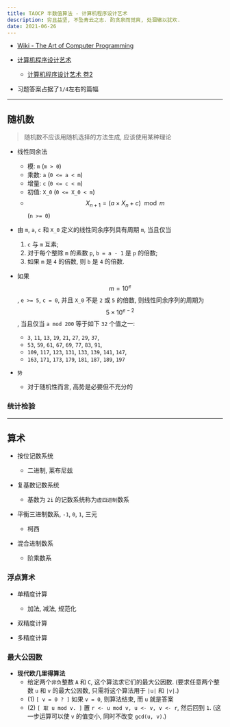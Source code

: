 ```yaml
---
title: TAOCP 半数值算法 - 计算机程序设计艺术
description: 穷且益坚, 不坠青云之志. 酌贪泉而觉爽, 处涸辙以犹欢.
date: 2021-06-26
---
```


- [Wiki - The Art of Computer Programming](https://en.wikipedia.org/wiki/The_Art_of_Computer_Programming)

- [计算机程序设计艺术](https://book.douban.com/series/46236)
  - [计算机程序设计艺术 卷2](https://book.douban.com/subject/26850558/)

- 习题答案占据了`1/4`左右的篇幅

------------------

## 随机数

> 随机数不应该用随机选择的方法生成, 应该使用某种理论

- 线性同余法
  - 模: `m` (`m > 0`)
  - 乘数: `a` (`0 <= a < m`)
  - 增量: `c` (`0 <= c < m`)
  - 初值: `X_0` (`0 <= X_0 < m`)
  - $$ X_{n + 1} = (a \times X_{n} + c) \mod m $$
    (`n >= 0`)

- 由 `m`, `a`, `c` 和 `X_0` 定义的线性同余序列具有周期 `m`, 当且仅当
  1. `c` 与 `m` 互素;
  2. 对于每个整除 `m` 的素数 `p`, `b = a - 1` 是 `p` 的倍数;
  3. 如果 `m` 是 `4` 的倍数, 则 `b` 是 `4` 的倍数.

- 如果
  $$ m = 10^e $$,
  `e >= 5`, `c = 0`, 并且 `X_0` 不是 `2` 或 `5` 的倍数,
  则线性同余序列的周期为
  $$ 5 \times 10^{e-2} $$,
  当且仅当 `a mod 200` 等于如下 `32` 个值之一:
  - `3`, `11`, `13`, `19`, `21`, `27`, `29`, `37`,
  - `53`, `59`, `61`, `67`, `69`, `77`, `83`, `91`,
  - `109`, `117`, `123`, `131`, `133`, `139`, `141`, `147`,
  - `163`, `171`, `173`, `179`, `181`, `187`, `189`, `197`

- `势`
  - 对于随机性而言, 高势是必要但不充分的

### 统计检验

------------------

## 算术

- 按位记数系统
  - 二进制, 莱布尼兹

- 复基数记数系统
  - 基数为 `2i` 的记数系统称为`虚四进制`数系

- 平衡三进制数系, `-1`, `0`, `1`, 三元
  - 柯西

- 混合进制数系
  - 阶乘数系

### 浮点算术

- 单精度计算
  - 加法, 减法, 规范化

- 双精度计算

- 多精度计算

### 最大公因数

- __现代欧几里得算法__
  - 给定两个`非负`整数 `A` 和 `C`, 这个算法求它们的最大公因数.
    (要求任意两个整数 `u` 和 `v` 的最大公因数, 只需将这个算法用于 `|u|` 和 `|v|`.)
  - (1) `[ v = 0 ? ]` 如果 `v = 0`, 则算法结束, 而 `u` 就是答案
  - (2) `[ 取 u mod v. ]` 置 `r <- u mod v, u <- v, v <- r`, 然后回到 `1`.
    (这一步运算可以使 `v` 的值变小, 同时不改变 `gcd(u, v)`.)
